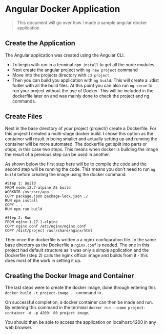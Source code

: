 # Angular Docker Application
> This document will go over how I made a sample angular docker application.

## Create the Application
The Angular application was created using the Angular CLI.
- To begin with run in a terminal `npm install` to get all the node modules
- Next create the angular project with `ng new project` command
- Move into the projects directory with `cd project`
- Then you can build you application with `ng build`. This will create a ./dist fodler with all the build files. At this point you can also run `ng serve` to run your project without the use of Docker. This will be included in the dockerfile later on and was mainly done to check the project and ng commands.

## Create Files
Next in the base directory of your project (project/) create a Dockerfile. For this project I created a multi-stage docker build. I chose this option as the container will result in being smaller and actually setting up and running the container will be more automated. The dockerfile get spilt into parts or steps, in this case two steps. This means when docker is building the image the result of a previous step can be used in another. 

As shown below the first step here will be to compile the code and the second step will be running the code. This means you don't need to run `ng build` before creating the image using the docker command.

```
#Step 1: Build
FROM node:12.7-alpine AS build
WORKDIR /usr/src/app
COPY package.json package-lock.json ./
RUN npm install
COPY . .
RUN npm run build

#Step 2: Run
FROM nginx:1.17.1-alpine
COPY nginx.conf /etc/nginx/nginx.conf
COPY /dist/project /usr/share/nginx/html
```


Then once the dockerfile is written a a nginx configuration file. In the same base directory as the Dockerfile a `nginx.conf` is needed. The one in this project had default structure as it was only a simple application and the Dockerfile (step 2) calls the nginx offical image and builds from it - this does most of the work in setting it up.

## Creating the Docker Image and Container
The last steps were to create the docker image, done through entering this `docker build -t project-image . `  command in . 

On successful completion, a docker container can then be made and run. By entering this command in the terminal `docker run --name project-container -d -p 4200: 80 project-image`.

You should then be able to access the application on localhost:4200 in any web browser.
